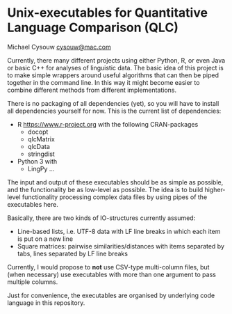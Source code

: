 # Unix-executables for Quantitative Language Comparison (QLC)

Michael Cysouw <cysouw@mac.com>

Currently, there many different projects using either Python, R, or even Java or basic C++ for analyses of linguistic data. The basic idea of this project is to make simple wrappers around useful algorithms that can then be piped together in the command line. In this way it might become easier to combine different methods from different implementations.

There is no packaging of all dependencies (yet), so you will have to install all dependencies yourself for now. This is the current list of dependencies:

- R <https://www.r-project.org> with the following CRAN-packages
	* docopt
	* qlcMatrix
	* qlcData
	* stringdist
- Python 3 with
	* LingPy ...

The input and output of these executables should be as simple as possible, and the functionality be as low-level as possible. The idea is to build higher-level functionality processing complex data files by using pipes of the executables here.

Basically, there are two kinds of IO-structures currently assumed:

- Line-based lists, i.e. UTF-8 data with LF line breaks in which each item is put on a new line
- Square matrices: pairwise similarities/distances with items separated by tabs, lines separated by LF line breaks

Currently, I would propose to **not** use CSV-type multi-column files, but (when necessary) use executables with more than one argument to pass multiple columns.

Just for convenience, the executables are organised by underlying code language in this repository.
